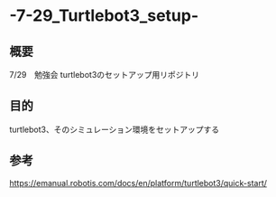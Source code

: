 # -7-29_Turtlebot3_setup-
## 概要
7/29　勉強会 turtlebot3のセットアップ用リポジトリ
## 目的
turtlebot3、そのシミュレーション環境をセットアップする
## 参考
https://emanual.robotis.com/docs/en/platform/turtlebot3/quick-start/
